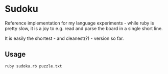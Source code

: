 # Sudoku

Reference implementation for my language experiments - while ruby
is pretty slow, it is a joy to e.g. read and parse the board in a 
single short line.

It is easily the shortest - and cleanest(?) - version so far.

## Usage

    ruby sudoku.rb puzzle.txt

